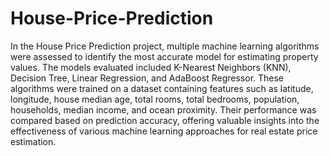 # House-Price-Prediction
In the House Price Prediction project, multiple machine learning algorithms were assessed to identify the most accurate model for estimating property values. The models evaluated included K-Nearest Neighbors (KNN), Decision Tree, Linear Regression, and AdaBoost Regressor. These algorithms were trained on a dataset containing features such as latitude, longitude, house median age, total rooms, total bedrooms, population, households, median income, and ocean proximity. Their performance was compared based on prediction accuracy, offering valuable insights into the effectiveness of various machine learning approaches for real estate price estimation.
